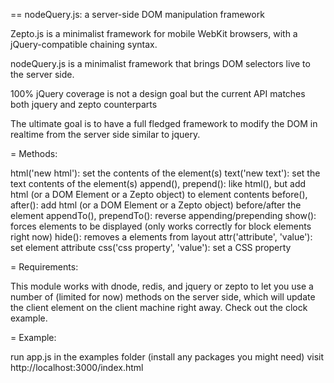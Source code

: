 == nodeQuery.js: a server-side DOM manipulation framework

Zepto.js is a minimalist framework for mobile WebKit browsers,
with a jQuery-compatible chaining syntax.

nodeQuery.js is a minimalist framework that brings DOM selectors 
live to the server side.

100% jQuery coverage is not a design goal but the current API matches
both jquery and zepto counterparts

The ultimate goal is to have a full fledged framework to modify the DOM 
in realtime from the server side similar to jquery.

= Methods:

  html('new html'): set the contents of the element(s)
  text('new text'): set the text contents of the element(s)
  append(), prepend(): like html(), but add html (or a DOM Element or a Zepto object) to element contents
  before(), after(): add html (or a DOM Element or a Zepto object) before/after the element
  appendTo(), prependTo(): reverse appending/prepending
  show(): forces elements to be displayed (only works correctly for block elements right now)
  hide(): removes a elements from layout
  attr('attribute', 'value'): set element attribute
  css('css property', 'value'): set a CSS property

= Requirements:

This module works with dnode, redis, and jquery or zepto to let you use a number
of (limited for now) methods on the server side, which will update the client 
element on the client machine right away.  Check out the clock example.

= Example:

run app.js in the examples folder (install any packages you might need)
visit http://localhost:3000/index.html
